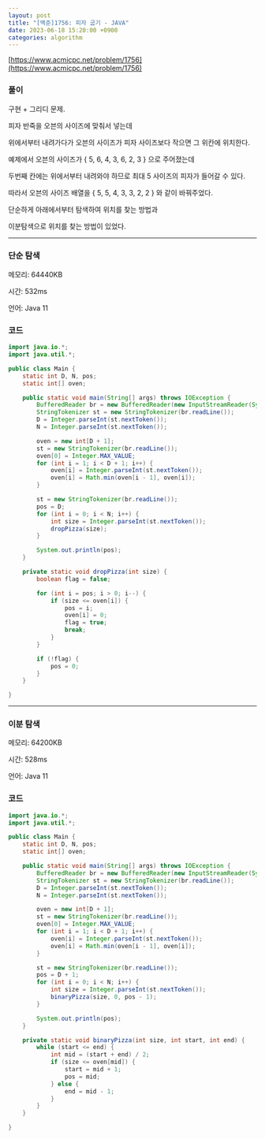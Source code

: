 ```yaml
---
layout: post
title: "[백준]1756: 피자 굽기 - JAVA"
date: 2023-06-18 15:20:00 +0900
categories: algorithm
---
```


[https://www.acmicpc.net/problem/1756](https://www.acmicpc.net/problem/1756)

### 풀이

구현 + 그리디 문제.

피자 반죽을 오븐의 사이즈에 맞춰서 넣는데

위에서부터 내려가다가 오븐의 사이즈가 피자 사이즈보다 작으면 그 위칸에 위치한다.

예제에서 오븐의 사이즈가 { 5, 6, 4, 3, 6, 2, 3 } 으로 주어졌는데

두번째 칸에는 위에서부터 내려와야 하므로 최대 5 사이즈의 피자가 들어갈 수 있다.

따라서 오븐의 사이즈 배열을 { 5, 5, 4, 3, 3, 2, 2 } 와 같이 바꿔주었다.

단순하게 아래에서부터 탐색하여 위치를 찾는 방법과

이분탐색으로 위치를 찾는 방법이 있었다.

---

### 단순 탐색

메모리: 64440KB

시간: 532ms

언어: Java 11

### 코드

```java
import java.io.*;
import java.util.*;

public class Main {
    static int D, N, pos;
    static int[] oven;

    public static void main(String[] args) throws IOException {
        BufferedReader br = new BufferedReader(new InputStreamReader(System.in));
        StringTokenizer st = new StringTokenizer(br.readLine());
        D = Integer.parseInt(st.nextToken());
        N = Integer.parseInt(st.nextToken());

        oven = new int[D + 1];
        st = new StringTokenizer(br.readLine());
        oven[0] = Integer.MAX_VALUE;
        for (int i = 1; i < D + 1; i++) {
            oven[i] = Integer.parseInt(st.nextToken());
            oven[i] = Math.min(oven[i - 1], oven[i]);
        }

        st = new StringTokenizer(br.readLine());
        pos = D;
        for (int i = 0; i < N; i++) {
            int size = Integer.parseInt(st.nextToken());
            dropPizza(size);
        }

        System.out.println(pos);
    }

    private static void dropPizza(int size) {
        boolean flag = false;

        for (int i = pos; i > 0; i--) {
            if (size <= oven[i]) {
                pos = i;
                oven[i] = 0;
                flag = true;
                break;
            }
        }

        if (!flag) {
            pos = 0;
        }
    }

}
```

---

### 이분 탐색

메모리: 64200KB

시간: 528ms

언어: Java 11

### 코드

```java
import java.io.*;
import java.util.*;

public class Main {
    static int D, N, pos;
    static int[] oven;

    public static void main(String[] args) throws IOException {
        BufferedReader br = new BufferedReader(new InputStreamReader(System.in));
        StringTokenizer st = new StringTokenizer(br.readLine());
        D = Integer.parseInt(st.nextToken());
        N = Integer.parseInt(st.nextToken());

        oven = new int[D + 1];
        st = new StringTokenizer(br.readLine());
        oven[0] = Integer.MAX_VALUE;
        for (int i = 1; i < D + 1; i++) {
            oven[i] = Integer.parseInt(st.nextToken());
            oven[i] = Math.min(oven[i - 1], oven[i]);
        }

        st = new StringTokenizer(br.readLine());
        pos = D + 1;
        for (int i = 0; i < N; i++) {
            int size = Integer.parseInt(st.nextToken());
            binaryPizza(size, 0, pos - 1);
        }

        System.out.println(pos);
    }

    private static void binaryPizza(int size, int start, int end) {
        while (start <= end) {
            int mid = (start + end) / 2;
            if (size <= oven[mid]) {
                start = mid + 1;
                pos = mid;
            } else {
                end = mid - 1;
            }
        }
    }

}
```
